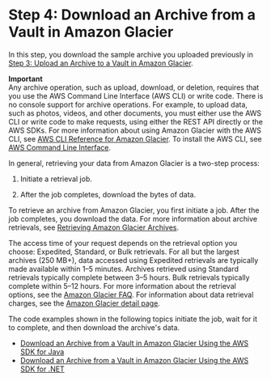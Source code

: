 # Step 4: Download an Archive from a Vault in Amazon Glacier<a name="getting-started-download-archive"></a>

In this step, you download the sample archive you uploaded previously in [Step 3: Upload an Archive to a Vault in Amazon Glacier](getting-started-upload-archive.md)\.

**Important**  
Any archive operation, such as upload, download, or deletion, requires that you use the AWS Command Line Interface \(AWS CLI\) or write code\. There is no console support for archive operations\. For example, to upload data, such as photos, videos, and other documents, you must either use the AWS CLI or write code to make requests, using either the REST API directly or the AWS SDKs\. For more information about using Amazon Glacier with the AWS CLI, see [AWS CLI Reference for Amazon Glacier](http://docs.aws.amazon.com/cli/latest/reference/glacier/index.html)\. To install the AWS CLI, see [AWS Command Line Interface](http://aws.amazon.com/cli/)\.

In general, retrieving your data from Amazon Glacier is a two\-step process: 

1. Initiate a retrieval job\.

1. After the job completes, download the bytes of data\. 

To retrieve an archive from Amazon Glacier, you first initiate a job\. After the job completes, you download the data\. For more information about archive retrievals, see [Retrieving Amazon Glacier Archives](downloading-an-archive-two-steps.md)\.

The access time of your request depends on the retrieval option you choose: Expedited, Standard, or Bulk retrievals\. For all but the largest archives \(250 MB\+\), data accessed using Expedited retrievals are typically made available within 1–5 minutes\. Archives retrieved using Standard retrievals typically complete between 3–5 hours\. Bulk retrievals typically complete within 5–12 hours\. For more information about the retrieval options, see the [Amazon Glacier FAQ](http://aws.amazon.com/glacier/faqs/#Data-retrievals)\. For information about data retrieval charges, see the [Amazon Glacier detail page](http://aws.amazon.com/glacier)\.

The code examples shown in the following topics initiate the job, wait for it to complete, and then download the archive's data\. 


+ [Download an Archive from a Vault in Amazon Glacier Using the AWS SDK for Java](getting-started-download-archive-java.md)
+ [Download an Archive from a Vault in Amazon Glacier Using the AWS SDK for \.NET](getting-started-download-archive-dotnet.md)